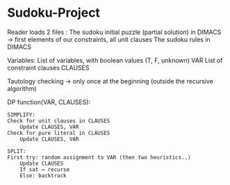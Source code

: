 # Sudoku-Project

Reader loads 2 files : 
The sudoku initial puzzle (partial solution) in DIMACS → first elements of our constraints, all unit clauses
The sudoku rules in DIMACS

Variables: 
List of variables, with boolean values (T, F, unknown) VAR
List of constraint clauses CLAUSES

Tautology checking → only once at the beginning (outside the recursive algorithm)

DP function(VAR, CLAUSES): 

	SIMPLIFY:
	Check for unit clauses in CLAUSES
		Update CLAUSES, VAR
	Check for pure literal in CLAUSES
		Update CLAUSES, VAR
	
	SPLIT:
	First try: random assignment to VAR (then two heuristics..)
		Update CLAUSES
		If sat → recurse
		Else: backtrack
